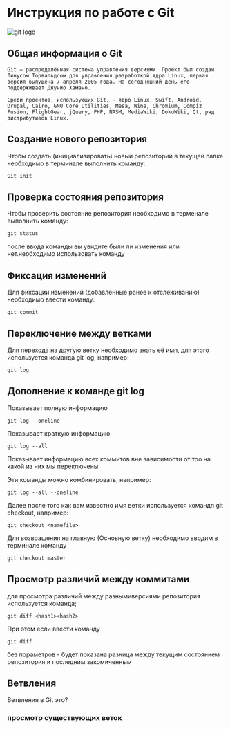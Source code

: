 # **Инструкция по работе с Git**

![git logo](git.jpg)

## Общая информация о Git

    Git — распределённая система управления версиями. Проект был создан Линусом Торвальдсом для управления разработкой ядра Linux, первая версия выпущена 7 апреля 2005 года. На сегодняшний день его поддерживает Джунио Хамано.

    Среди проектов, использующих Git, — ядро Linux, Swift, Android, Drupal, Cairo, GNU Core Utilities, Mesa, Wine, Chromium, Compiz Fusion, FlightGear, jQuery, PHP, NASM, MediaWiki, DokuWiki, Qt, ряд дистрибутивов Linux.

## Создание нового репозитория

Чтобы создать (инициализировать) новый репозиторий в текущей папке необходимо в терминале выполнить команду:

    Git init

## Проверка состояния репозитория    

Чтобы проверить состояние репозитория необходимо в терменале выполнить команду:

    git status 

после ввода команды вы увидите были ли изменения или нет.необходимо использовать команду 

## Фиксация изменений 

Для фиксации изменений (добавленные ранее к отслеживанию) необходимо ввести команду:

    git commit

## Переключение между ветками 

Для перехода на другую ветку необходимо знать её имя, для этого используется команда git log, например: 

    git log 
    
## Дополнение к команде git log

Показывает полную информацию

    git log --oneline 

Показывает краткую информацию
    
    git log --all 

Показывает информацию всех коммитов вне зависимости от тоо на какой из них мы переключены.

Эти команды можно комбинировать, например:

    git log --all --oneline

Далее после того как вам известно имя ветки используется командп git checkout, например:

    git checkout <namefile>

Для возвращения на главную (Основную ветку) необходимо вводим в терминале команду

    git checkout master

## Просмотр различий между коммитами

для просмотра различий между разнымиверсиями репозитория используется команда;

    git diff <hash1><hash2>

При этом если ввести команду

    git diff

без пораметров - будет показана разница между текущим состоянием репозитория и последним закомиченным

## Ветвления

Ветвления в Git это?

### просмотр существующих веток